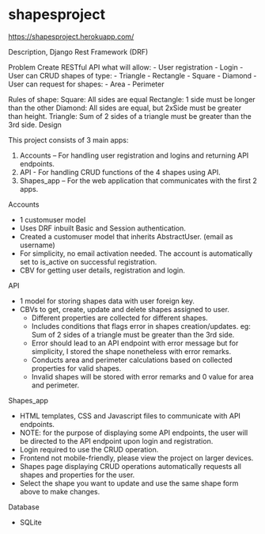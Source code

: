 # shapesproject
https://shapesproject.herokuapp.com/

Description, Django Rest Framework (DRF)

Problem
  Create RESTful API what will allow:
    - User registration
    - Login
    - User can CRUD shapes of type:
      - Triangle
      - Rectangle
      - Square
      - Diamond
    - User can request for shapes:
      - Area
      - Perimeter
      
Rules of shape:
  Square: All sides are equal
  Rectangle: 1 side must be longer than the other
  Diamond: All sides are equal, but 2xSide must be greater than height.
  Triangle: Sum of 2 sides of a triangle must be greater than the 3rd side.
  Design
  
This project consists of 3 main apps:
  1) Accounts – For handling user registration and logins and returning API endpoints.
  2) API - For handling CRUD functions of the 4 shapes using API.
  3) Shapes_app – For the web application that communicates with the first 2 apps.
 
Accounts
  - 1 customuser model
  - Uses DRF inbuilt Basic and Session authentication.
  - Created a customuser model that inherits AbstractUser. (email as username)
  - For simplicity, no email activation needed. The account is automatically set to is_active on successful
    registration.
  - CBV for getting user details, registration and login.
 
API
  - 1 model for storing shapes data with user foreign key.
  - CBVs to get, create, update and delete shapes assigned to user.
    - Different properties are collected for different shapes.
    - Includes conditions that flags error in shapes creation/updates.
    	eg: Sum of 2 sides of a triangle must be greater than the 3rd side.
    - Error should lead to an API endpoint with error message but for simplicity, I stored the shape
      nonetheless with error remarks.
    - Conducts area and perimeter calculations based on collected properties for valid shapes.
    - Invalid shapes will be stored with error remarks and 0 value for area and perimeter.
    
Shapes_app
  - HTML templates, CSS and Javascript files to communicate with API endpoints.
  - NOTE: for the purpose of displaying some API endpoints, the user will be directed to the API endpoint upon login and registration.
  - Login required to use the CRUD operation.
  - Frontend not mobile-friendly, please view the project on larger devices.
  - Shapes page displaying CRUD operations automatically requests all shapes and properties for the user.
  - Select the shape you want to update and use the same shape form above to make changes.
 
Database
  - SQLite
